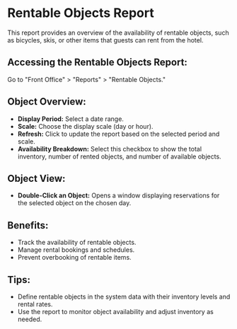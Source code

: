 # Rentable Objects Report

This report provides an overview of the availability of rentable objects, such as bicycles, skis, or other items that guests can rent from the hotel.

## Accessing the Rentable Objects Report:

Go to "Front Office" > "Reports" > "Rentable Objects."

## Object Overview:

* **Display Period:**  Select a date range.
* **Scale:** Choose the display scale (day or hour).
* **Refresh:** Click to update the report based on the selected period and scale.
* **Availability Breakdown:** Select this checkbox to show the total inventory, number of rented objects, and number of available objects.

## Object View:

* **Double-Click an Object:**  Opens a window displaying reservations for the selected object on the chosen day.

## Benefits:

* Track the availability of rentable objects. 
* Manage rental bookings and schedules. 
* Prevent overbooking of rentable items.

## Tips:

* Define rentable objects in the system data with their inventory levels and rental rates. 
* Use the report to monitor object availability and adjust inventory as needed. 